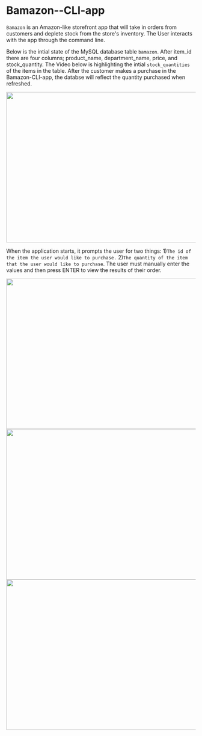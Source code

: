 # Bamazon--CLI-app
`Bamazon` is an Amazon-like storefront app that will take in orders from customers and deplete stock from the store's inventory. The User interacts with the app through the command line. 

Below is the intial state of the MySQL database table `bamazon`. After item_id there are four columns; product_name, department_name, price, and stock_quantity. The Video below is highlighting the intial `stock_quantities` of the items in the table. After the customer makes a purchase in the Bamazon-CLI-app, the databse will reflect the quantity purchased when refreshed. 

<img src="https://media.giphy.com/media/2UHfbd4EvILHHbRty1/giphy.gif" height="400" width="600">

When the application starts, it prompts the user for two things: 1)`The id of the item the user would like to purchase.` 2)`The quantity of the item that the user would like to purchase`. The user must manually enter the values and then press ENTER to view the results of their order.

<img src="https://media.giphy.com/media/mnqU3Rvv01RkY1eCvZ/giphy.gif" height="400" width="600">


<img src="" height="400" width="600">


<img src="" height="400" width="600">
